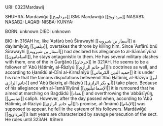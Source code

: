 URI: 0323Mardawij

SHUHRA: Mardāwīǧủ [[مرداويج]]
ISM: Mardāwīǧủ [[مرداويج]]
NASAB1: 
NASAB2: 
LAQAB: 
NISBA: 
KUNYA: 

BORN: unknown
DIED: unknown

BIO: In 316AH he, like ʾAsfārủ bnủ Šīrawayhỉ [[أسفار بن شيرويه]] a daylamīyủȵ [[ديلمي]], overtakes the throne by killing him. Since ʾAsfārủ bnủ Šīrawayhỉ [[أسفار بن شيرويه]] had declared his allegiance to al-Sāmānīyūnả [[السامانيون]], he stays antagonistic to them. He has several military clashes with them, one of the in Ǧurǧānủ [[جرجان]] in 321AH. He seems to be a follower of ʾAbū Ḥātimỉȵ al-Rāzīyủ [[أبو حاتم الرازي]]’s doctrines as well, and according to Ḥamīdủ al-Dīnỉ al-Kirmānīyủ [[حميد الدين الكرماني]] it is under his rule that the famous disputations betweend ʾAbū Ḥātimỉȵ al-Rāzīyủ [[أبو حاتم الرازي]] and ʾAbū Bakrỉȵ al-Rāzīyủ [[أبو بكر الرازي]] take place. Because of his allegiance with al-ʾIsmāʿīlīyūnả [[الإسماعيليون]] it is rumoured that he aimed at marching on Baġdādủ [[بغداد]] and overthrowing the ʿabbāsīyủȵ [[عباسي]] caliph. However, after the day passed when, according to ʾAbū Ḥātimỉȵ al-Rāzīyủ [[أبو حاتم الرازي]]’s promise, al-ʾImāmủ [[الإمام]] was supposed to appear, he fell in the esteem of his followers. Mardāwīǧủ [[مرداويج]]’s last years are characterized by savage persecution of the sect. He rules until 323AH. #Stern
